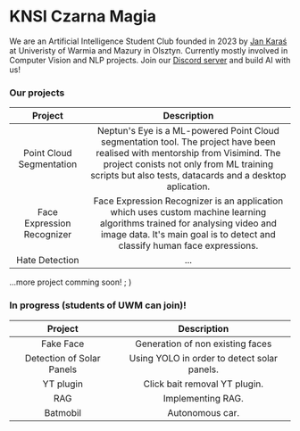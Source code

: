 # KNSI Czarna Magia
We are an Artificial Intelligence Student Club founded in 2023 by [Jan Karaś](https://github.com/KTFish) at Univeristy of Warmia and Mazury in Olsztyn. Currently mostly involved in Computer Vision and NLP projects. Join our [Discord server](https://discord.gg/VWc6wXqYEj) and build AI with us!

### Our projects
| **Project** | **Description** |
|:---:|:---:|
| Point Cloud Segmentation | Neptun's Eye is a ML-powered Point Cloud segmentation tool. The project have been realised with mentorship from Visimind. The project conists not only from ML training scripts but also tests, datacards and a desktop aplication. |
| Face Expression Recognizer | Face Expression Recognizer is an application which uses custom machine learning algorithms trained for analysing video and image data. It's main goal is to detect and classify human face expressions. |
| Hate Detection | ... |

...more project comming soon! ; )

### In progress (students of UWM can join)!
| **Project** | **Description** |
|:---:|:---:|
| Fake Face | Generation of non existing faces |
| Detection of Solar Panels | Using YOLO in order to detect solar panels. |
| YT plugin | Click bait removal YT plugin. |
| RAG | Implementing RAG. |
| Batmobil | Autonomous car. |


<!--
**knsiczarnamagia/knsiczarnamagia** is a ✨ _special_ ✨ repository because its `README.md` (this file) appears on your GitHub profile.

Here are some ideas to get you started:

- 🔭 I’m currently working on ...
- 🌱 I’m currently learning ...
- 👯 I’m looking to collaborate on ...
- 🤔 I’m looking for help with ...
- 💬 Ask me about ...
- 📫 How to reach me: ...
- 😄 Pronouns: ...
- ⚡ Fun fact: ...
-->
